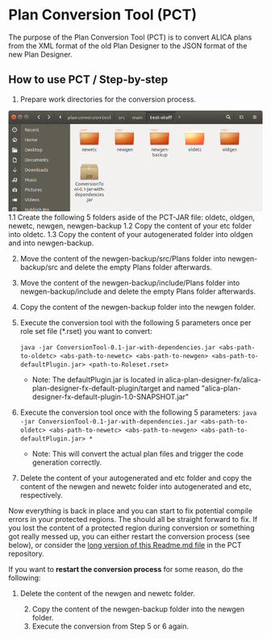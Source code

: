# Plan Conversion Tool (PCT)

The purpose of the Plan Conversion Tool (PCT) is to convert ALICA plans from the XML format of the old Plan Designer to the JSON format of the new Plan Designer.

## How to use PCT / Step-by-step

1. Prepare work directories for the conversion process.

![Work-Directories](./img/Folders.png)
1.1 Create the following 5 folders aside of the PCT-JAR file: oldetc, oldgen, newetc, newgen, newgen-backup
1.2 Copy the content of your etc folder into oldetc.
1.3 Copy the content of your autogenerated folder into oldgen and into newgen-backup.

2. Move the content of the newgen-backup/src/Plans folder into newgen-backup/src and delete the empty Plans folder afterwards.

3. Move the content of the newgen-backup/include/Plans folder into newgen-backup/include and delete the empty Plans folder afterwards.

4. Copy the content of the newgen-backup folder into the newgen folder.

5. Execute the conversion tool with the following 5 parameters once per role set file (\*.rset) you want to convert:

   `java -jar ConversionTool-0.1-jar-with-dependencies.jar <abs-path-to-oldetc> <abs-path-to-newetc> <abs-path-to-newgen> <abs-path-to-defaultPlugin.jar> <path-to-Roleset.rset>`

   - Note: The defaultPlugin.jar is located in alica-plan-designer-fx/alica-plan-designer-fx-default-plugin/target and named "alica-plan-designer-fx-default-plugin-1.0-SNAPSHOT.jar"

6. Execute the conversion tool once with the following 5 parameters:
   `java -jar ConversionTool-0.1-jar-with-dependencies.jar <abs-path-to-oldetc> <abs-path-to-newetc> <abs-path-to-newgen> <abs-path-to-defaultPlugin.jar> *`

   - Note: This will convert the actual plan files and trigger the code generation correctly.

7. Delete the content of your autogenerated and etc folder and copy the content of the newgen and newetc folder into autogenerated and etc, respectively.

Now everything is back in place and you can start to fix potential compile errors in your protected regions. The should all be straight forward to fix. If you lost the content of a protected region during conversion or something got really messed up, you can either restart the conversion process (see below), or consider the [long version of this Readme.md file](https://github.com/rapyuta-robotics/alica/blob/devel/supplementary/plan-conversion-tool/Readme.md) in the PCT repository.

If you want to **restart the conversion process** for some reason, do the following:

1. Delete the content of the newgen and newetc folder.

   2. Copy the content of the newgen-backup folder into the newgen folder.
   3. Execute the conversion from Step 5 or 6 again.
